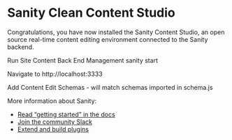 # Sanity Clean Content Studio

Congratulations, you have now installed the Sanity Content Studio, an open source real-time content editing environment connected to the Sanity backend.

Run Site Content Back End Management
sanity start

Navigate to http://localhost:3333

Add Content
Edit Schemas - will match schemas imported in schema.js



More information about Sanity:

- [Read “getting started” in the docs](https://www.sanity.io/docs/introduction/getting-started?utm_source=readme)
- [Join the community Slack](https://slack.sanity.io/?utm_source=readme)
- [Extend and build plugins](https://www.sanity.io/docs/content-studio/extending?utm_source=readme)
